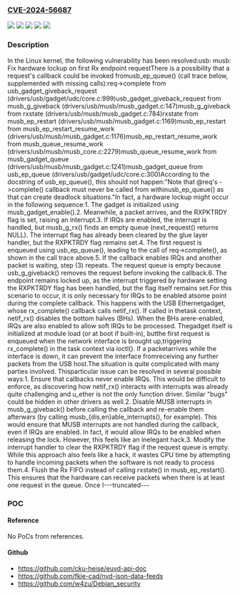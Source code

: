 ### [CVE-2024-56687](https://cve.mitre.org/cgi-bin/cvename.cgi?name=CVE-2024-56687)
![](https://img.shields.io/static/v1?label=Product&message=Linux&color=blue)
![](https://img.shields.io/static/v1?label=Version&message=&color=brightgreen)
![](https://img.shields.io/static/v1?label=Version&message=5.18%20&color=brightgreen)
![](https://img.shields.io/static/v1?label=Version&message=baebdf48c360080710f80699eea3affbb13d6c65%20&color=brightgreen)
![](https://img.shields.io/static/v1?label=Vulnerability&message=n%2Fa&color=blue)

### Description

In the Linux kernel, the following vulnerability has been resolved:usb: musb: Fix hardware lockup on first Rx endpoint requestThere is a possibility that a request's callback could be invoked fromusb_ep_queue() (call trace below, supplemented with missing calls):req->complete from usb_gadget_giveback_request	(drivers/usb/gadget/udc/core.c:999)usb_gadget_giveback_request from musb_g_giveback	(drivers/usb/musb/musb_gadget.c:147)musb_g_giveback from rxstate	(drivers/usb/musb/musb_gadget.c:784)rxstate from musb_ep_restart	(drivers/usb/musb/musb_gadget.c:1169)musb_ep_restart from musb_ep_restart_resume_work	(drivers/usb/musb/musb_gadget.c:1176)musb_ep_restart_resume_work from musb_queue_resume_work	(drivers/usb/musb/musb_core.c:2279)musb_queue_resume_work from musb_gadget_queue	(drivers/usb/musb/musb_gadget.c:1241)musb_gadget_queue from usb_ep_queue	(drivers/usb/gadget/udc/core.c:300)According to the docstring of usb_ep_queue(), this should not happen:"Note that @req's ->complete() callback must never be called from withinusb_ep_queue() as that can create deadlock situations."In fact, a hardware lockup might occur in the following sequence:1. The gadget is initialized using musb_gadget_enable().2. Meanwhile, a packet arrives, and the RXPKTRDY flag is set, raising an   interrupt.3. If IRQs are enabled, the interrupt is handled, but musb_g_rx() finds an   empty queue (next_request() returns NULL). The interrupt flag has   already been cleared by the glue layer handler, but the RXPKTRDY flag   remains set.4. The first request is enqueued using usb_ep_queue(), leading to the call   of req->complete(), as shown in the call trace above.5. If the callback enables IRQs and another packet is waiting, step (3)   repeats. The request queue is empty because usb_g_giveback() removes the   request before invoking the callback.6. The endpoint remains locked up, as the interrupt triggered by hardware   setting the RXPKTRDY flag has been handled, but the flag itself remains   set.For this scenario to occur, it is only necessary for IRQs to be enabled atsome point during the complete callback. This happens with the USB Ethernetgadget, whose rx_complete() callback calls netif_rx(). If called in thetask context, netif_rx() disables the bottom halves (BHs). When the BHs arere-enabled, IRQs are also enabled to allow soft IRQs to be processed. Thegadget itself is initialized at module load (or at boot if built-in), butthe first request is enqueued when the network interface is brought up,triggering rx_complete() in the task context via ioctl(). If a packetarrives while the interface is down, it can prevent the interface fromreceiving any further packets from the USB host.The situation is quite complicated with many parties involved. Thisparticular issue can be resolved in several possible ways:1. Ensure that callbacks never enable IRQs. This would be difficult to   enforce, as discovering how netif_rx() interacts with interrupts was   already quite challenging and u_ether is not the only function driver.   Similar "bugs" could be hidden in other drivers as well.2. Disable MUSB interrupts in musb_g_giveback() before calling the callback   and re-enable them afterwars (by calling musb_{dis,en}able_interrupts(),   for example). This would ensure that MUSB interrupts are not handled   during the callback, even if IRQs are enabled. In fact, it would allow   IRQs to be enabled when releasing the lock. However, this feels like an   inelegant hack.3. Modify the interrupt handler to clear the RXPKTRDY flag if the request   queue is empty. While this approach also feels like a hack, it wastes   CPU time by attempting to handle incoming packets when the software is   not ready to process them.4. Flush the Rx FIFO instead of calling rxstate() in musb_ep_restart().   This ensures that the hardware can receive packets when there is at   least one request in the queue. Once I---truncated---

### POC

#### Reference
No PoCs from references.

#### Github
- https://github.com/cku-heise/euvd-api-doc
- https://github.com/fkie-cad/nvd-json-data-feeds
- https://github.com/w4zu/Debian_security

